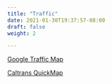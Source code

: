 ```yaml
---
title: "Traffic"
date: 2021-01-30T19:37:57-08:00
draft: false
weight: 2

---
```


<a target="_blank" href="https://www.google.com/maps/place/Meyers,+CA+96150/@38.8754622,-119.9998282,12.5z/data=!4m5!3m4!1s0x80998dd10cb46911:0x9a6aa0d06b4f0a29!8m2!3d38.8561066!4d-120.013057!5m1!1e1">Google Traffic Map</a>

<a target="_blank" href="http://quickmap.dot.ca.gov/">Caltrans QuickMap</a>

